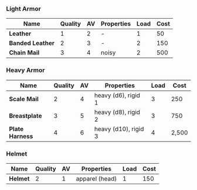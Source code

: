 
### Light Armor 
Name | Quality | AV | Properties | Load | Cost
--- | --- | --- | --- | --- | ---
**Leather**  | 1  | 2  | - | 1  | 50
**Banded Leather**  | 2  | 3  | - | 2  | 150
**Chain Mail**  | 3  | 4  | noisy  | 2  | 500


### Heavy Armor 
Name | Quality | AV | Properties | Load | Cost
--- | --- | --- | --- | --- | ---
**Scale Mail**  | 2  | 4  | heavy (d6), rigid 1  | 3  | 250
**Breastplate**  | 3  | 5  | heavy (d8), rigid 2  | 3  | 750
**Plate Harness**  | 4  | 6  | heavy (d10), rigid 3  | 4  | 2,500


### Helmet 
Name | Quality | AV | Properties | Load | Cost
--- | --- | --- | --- | --- | ---
**Helmet**  | 2  | 1  | apparel (head)  | 1  | 150

